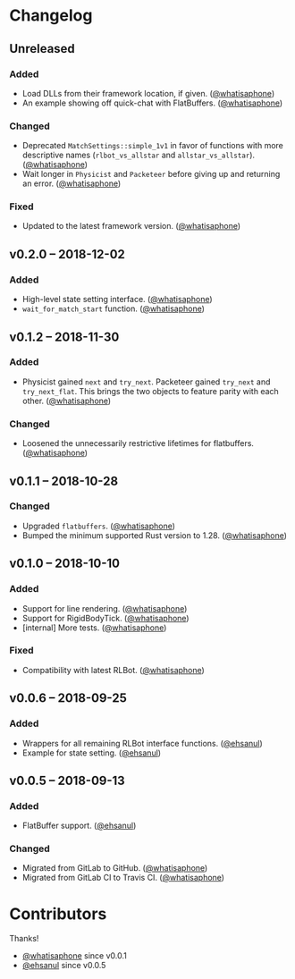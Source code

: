 # Changelog

## Unreleased

### Added

* Load DLLs from their framework location, if given. ([@whatisaphone])
* An example showing off quick-chat with FlatBuffers. ([@whatisaphone])

### Changed

* Deprecated `MatchSettings::simple_1v1` in favor of functions with more
  descriptive names (`rlbot_vs_allstar` and `allstar_vs_allstar`).
  ([@whatisaphone])
* Wait longer in `Physicist` and `Packeteer` before giving up and returning an
  error. ([@whatisaphone])

### Fixed

* Updated to the latest framework version. ([@whatisaphone])

## v0.2.0 – 2018-12-02

### Added

* High-level state setting interface. ([@whatisaphone])
* `wait_for_match_start` function. ([@whatisaphone])

## v0.1.2 – 2018-11-30

### Added

* Physicist gained `next` and `try_next`. Packeteer gained `try_next` and
  `try_next_flat`. This brings the two objects to feature parity with each
  other. ([@whatisaphone])

### Changed

* Loosened the unnecessarily restrictive lifetimes for flatbuffers.
  ([@whatisaphone])

## v0.1.1 – 2018-10-28

### Changed

* Upgraded `flatbuffers`. ([@whatisaphone])
* Bumped the minimum supported Rust version to 1.28. ([@whatisaphone])

## v0.1.0 – 2018-10-10

### Added

* Support for line rendering. ([@whatisaphone])
* Support for RigidBodyTick. ([@whatisaphone])
* [internal] More tests. ([@whatisaphone])

### Fixed

* Compatibility with latest RLBot. ([@whatisaphone])

## v0.0.6 – 2018-09-25

### Added

* Wrappers for all remaining RLBot interface functions. ([@ehsanul])
* Example for state setting. ([@ehsanul])

## v0.0.5 – 2018-09-13

### Added

* FlatBuffer support. ([@ehsanul])

### Changed

* Migrated from GitLab to GitHub. ([@whatisaphone])
* Migrated from GitLab CI to Travis CI. ([@whatisaphone])

# Contributors

Thanks!

* [@whatisaphone](https://github.com/whatisaphone) since v0.0.1
* [@ehsanul](https://github.com/ehsanul) since v0.0.5

[@whatisaphone]: https://github.com/whatisaphone
[@ehsanul]: https://github.com/ehsanul
